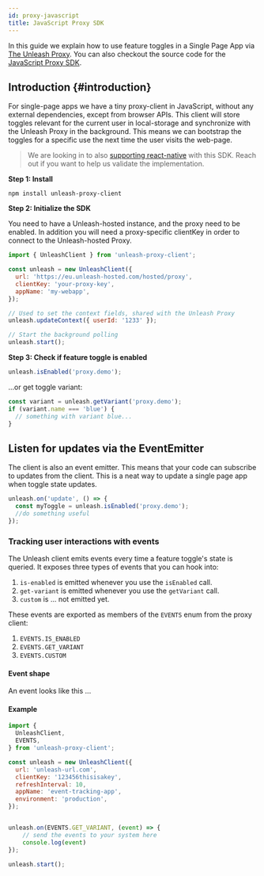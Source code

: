 ```yaml
---
id: proxy-javascript
title: JavaScript Proxy SDK
---
```


In this guide we explain how to use feature toggles in a Single Page App via [The Unleash Proxy](/sdks/unleash-proxy). You can also checkout the source code for the [JavaScript Proxy SDK](https://github.com/unleash/unleash-proxy-client-js).

## Introduction {#introduction}

For single-page apps we have a tiny proxy-client in JavaScript, without any external dependencies, except from browser APIs. This client will store toggles relevant for the current user in local-storage and synchronize with the Unleash Proxy in the background. This means we can bootstrap the toggles for a specific use the next time the user visits the web-page.

> We are looking in to also [supporting react-native](https://github.com/Unleash/unleash/issues/785) with this SDK. Reach out if you want to help us validate the implementation.

**Step 1: Install**

```
npm install unleash-proxy-client
```

**Step 2: Initialize the SDK**

You need to have a Unleash-hosted instance, and the proxy need to be enabled. In addition you will need a proxy-specific clientKey in order to connect to the Unleash-hosted Proxy.

```js
import { UnleashClient } from 'unleash-proxy-client';

const unleash = new UnleashClient({
  url: 'https://eu.unleash-hosted.com/hosted/proxy',
  clientKey: 'your-proxy-key',
  appName: 'my-webapp',
});

// Used to set the context fields, shared with the Unleash Proxy
unleash.updateContext({ userId: '1233' });

// Start the background polling
unleash.start();
```

**Step 3: Check if feature toggle is enabled**

```js
unleash.isEnabled('proxy.demo');
```

...or get toggle variant:

```js
const variant = unleash.getVariant('proxy.demo');
if (variant.name === 'blue') {
  // something with variant blue...
}
```

## Listen for updates via the EventEmitter

The client is also an event emitter. This means that your code can subscribe to updates from the client. This is a neat way to update a single page app when toggle state updates.

```js
unleash.on('update', () => {
  const myToggle = unleash.isEnabled('proxy.demo');
  //do something useful
});
```

### Tracking user interactions with events

The Unleash client emits events every time a feature toggle's state is
queried. It exposes three types of events that you can hook into:

   1. `is-enabled` is emitted whenever you use the `isEnabled` call.
   2. `get-variant` is emitted whenever you use the `getVariant` call.
   3. `custom` is ... not emitted yet.

These events are exported as members of the `EVENTS` enum from the proxy client:
  1. `EVENTS.IS_ENABLED`
  2. `EVENTS.GET_VARIANT`
  3. `EVENTS.CUSTOM`

#### Event shape

An event looks like this ...

#### Example

```js
import {
  UnleashClient,
  EVENTS,
} from 'unleash-proxy-client';

const unleash = new UnleashClient({
  url: 'unleash-url.com',
  clientKey: '123456thisisakey',
  refreshInterval: 10,
  appName: 'event-tracking-app',
  environment: 'production',
});


unleash.on(EVENTS.GET_VARIANT, (event) => {
    // send the events to your system here
    console.log(event)
});

unleash.start();
```
